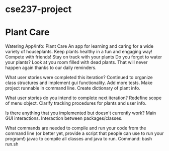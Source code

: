 # cse237-project
# Plant Care

Watering App/Info: Plant Care
An app for learning and caring for a wide variety of houseplants. Keep plants healthy in a fun and engaging way! Compete with friends! Stay on track with your plants
Do you forget to water your plants? Look at you room filled with dead plants. That will never happen again thanks to our daily reminders.


What user stories were completed this iteration?
Continued to organize class structures and implement gui functionality. Add more tests. Make project runnable in command line. Create dictionary of plant info. 

What user stories do you intend to complete next iteration?
Redefine scope of menu object. Clarify tracking procedures for plants and user info.

Is there anything that you implemented but doesn't currently work?
Main GUI interactions. Interaction between packages/classes.

What commands are needed to compile and run your code from the command line (or better yet, provide a script that people can use to run your program!)
javac to compile all classes and java to run.
Command: bash run.sh
